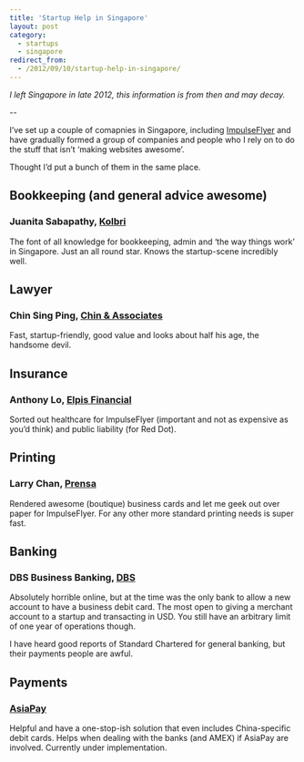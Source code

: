 ```yaml
---
title: 'Startup Help in Singapore'
layout: post
category:
  - startups
  - singapore
redirect_from:
  - /2012/09/10/startup-help-in-singapore/
---
```


_I left Singapore in late 2012, this information is from then and may decay._

--

I’ve set up a couple of comapnies in Singapore, including [ImpulseFlyer](http://impulseflyer.com/welcome/andy) and have gradually formed a group of companies and people who I rely on to do the stuff that isn’t ‘making websites awesome’.

Thought I’d put a bunch of them in the same place.

## Bookkeeping (and general advice awesome)

### Juanita Sabapathy, [Kolbri](http://kolibri.sg)

The font of all knowledge for bookkeeping, admin and ‘the way things work’ in Singapore. Just an all round star. Knows the startup-scene incredibly well.

## Lawyer

### Chin Sing Ping, [Chin & Associates](http://chinandassociates.com)

Fast, startup-friendly, good value and looks about half his age, the handsome devil.

## Insurance

### Anthony Lo, [Elpis Financial](http://elpis.com.sg)

Sorted out healthcare for ImpulseFlyer (important and not as expensive as you’d think) and public liability (for Red Dot).

## Printing

### Larry Chan, [Prensa](http://prensa.sg)

Rendered awesome (boutique) business cards and let me geek out over paper for ImpulseFlyer. For any other more standard printing needs is super fast.

## Banking

### DBS Business Banking, [DBS](http://dbs.com)

Absolutely horrible online, but at the time was the only bank to allow a new account to have a business debit card. The most open to giving a merchant account to a startup and transacting in USD. You still have an arbitrary limit of one year of operations though.

I have heard good reports of Standard Chartered for general banking, but their payments people are awful.

## Payments

### [AsiaPay](http://asiapay.com.sg)

Helpful and have a one-stop-ish solution that even includes China-specific debit cards. Helps when dealing with the banks (and AMEX) if AsiaPay are involved. Currently under implementation.
